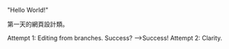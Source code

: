 "Hello World!"

第一天的網頁設計類。

Attempt 1: Editing from branches. Success?
-->Success! 
Attempt 2: Clarity.